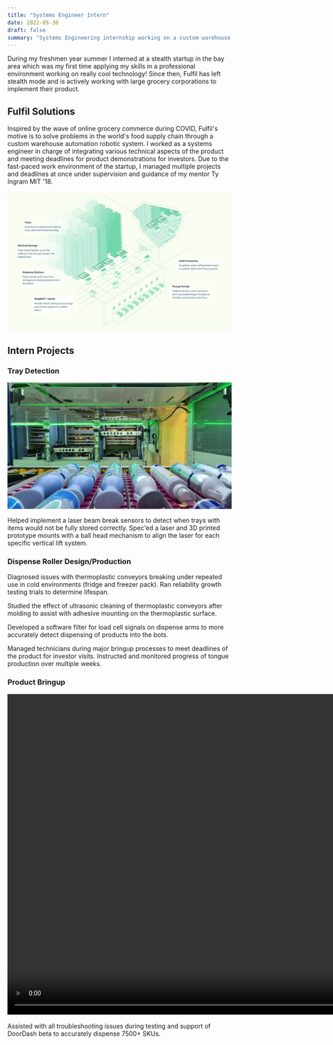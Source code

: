 ```yaml
---
title: "Systems Engineer Intern"
date: 2022-05-30
draft: false
summary: "Systems Engineering internship working on a custom warehouse automation robotic system"
---
```


During my freshmen year summer I interned at a stealth startup in the bay area which was my first time applying my skills in a professional environment working on really cool technology! Since then, Fulfil has left stealth mode and is actively working with large grocery corporations to implement their product.

## Fulfil Solutions

Inspired by the wave of online grocery commerce during COVID, Fulfil's motive is to solve problems in the world's food supply chain through a custom warehouse automation robotic system. I worked as a systems engineer in charge of integrating various technical aspects of the product and meeting deadlines for product demonstrations for investors. Due to the fast-paced work environment of the startup, I managed multiple projects and deadlines at once under supervision and guidance of my mentor Ty Ingram MIT '18.

<img class="thumbnailshadow" src="images/diagram.png"/>

## Intern Projects

### Tray Detection

<img class="thumbnailshadow" src="images/tray.jpg"/>

Helped implement a laser beam break sensors to detect when trays with items would not be fully stored correctly. Spec'ed a laser and 3D printed prototype mounts with a ball head mechanism to align the laser for each specific vertical lift system.

### Dispense Roller Design/Production

Diagnosed issues with thermoplastic conveyors breaking under repeated use in cold environments (fridge and freezer pack). Ran reliability growth testing trials to determine lifespan.

Studied the effect of ultrasonic cleaning of thermoplastic conveyors after molding to assist with adhesive mounting on the thermoplastic surface.

Developed a software filter for load cell signals on dispense arms to more accurately detect dispensing of products into the bots.

Managed technicians during major bringup processes to meet deadlines of the product for investor visits. Instructed and monitored progress of tongue production over multiple weeks.

### Product Bringup

<video width="1280" height="720" controls>
  <source src="images/video.mp4" type="video/mp4">
</video>

Assisted with all troubleshooting issues during testing and support of DoorDash beta to accurately dispense 7500+ SKUs.